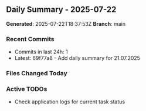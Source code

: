 ## Daily Summary - 2025-07-22

**Generated**: 2025-07-22T18:37:53Z
**Branch**: main


### Recent Commits
- Commits in last 24h: 1
- Latest: 69f77a8 - Add daily summary for 21.07.2025

### Files Changed Today

### Active TODOs
- Check application logs for current task status

